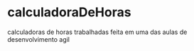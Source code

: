 # calculadoraDeHoras
calculadoras de horas trabalhadas feita em uma das aulas de desenvolvimento agil 

